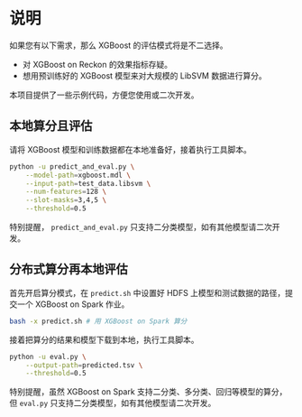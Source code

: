# 说明
如果您有以下需求，那么 XGBoost 的评估模式将是不二选择。
- 对 XGBoost on Reckon 的效果指标存疑。
- 想用预训练好的 XGBoost 模型来对大规模的 LibSVM 数据进行算分。

本项目提供了一些示例代码，方便您使用或二次开发。

## 本地算分且评估
请将 XGBoost 模型和训练数据都在本地准备好，接着执行工具脚本。
```bash
python -u predict_and_eval.py \
    --model-path=xgboost.mdl \
    --input-path=test_data.libsvm \
    --num-features=128 \
    --slot-masks=3,4,5 \
    --threshold=0.5
```

特别提醒， `predict_and_eval.py` 只支持二分类模型，如有其他模型请二次开发。

## 分布式算分再本地评估
首先开启算分模式，在 `predict.sh` 中设置好 HDFS 上模型和测试数据的路径，提交一个 XGBoost on Spark 作业。
```bash
bash -x predict.sh # 用 XGBoost on Spark 算分
```

接着把算分的结果和模型下载到本地，执行工具脚本。
```bash
python -u eval.py \
    --output-path=predicted.tsv \
    --threshold=0.5
```

特别提醒，虽然 XGBoost on Spark 支持二分类、多分类、回归等模型的算分，但 `eval.py` 只支持二分类模型，如有其他模型请二次开发。
